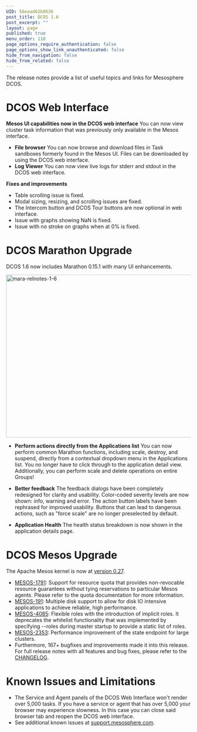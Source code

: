 ```yaml
---
UID: 56eaad62b8636
post_title: DCOS 1.6
post_excerpt: ""
layout: page
published: true
menu_order: 110
page_options_require_authentication: false
page_options_show_link_unauthenticated: false
hide_from_navigation: false
hide_from_related: false
---
```

The release notes provide a list of useful topics and links for Mesosphere DCOS.

# DCOS Web Interface

**Mesos UI capabilities now in the DCOS web interface** You can now view cluster task information that was previously only available in the Mesos interface.

*   **File browser** You can now browse and download files in Task sandboxes formerly found in the Mesos UI. Files can be downloaded by using the DCOS web interface.
*   **Log Viewer** You can now view live logs for stderr and stdout in the DCOS web interface.

**Fixes and improvements**

*   Table scrolling issue is fixed.
*   Modal sizing, resizing, and scrolling issues are fixed.
*   The Intercom button and DCOS Tour buttons are now optional in web interface.
*   Issue with graphs showing NaN is fixed.
*   Issue with no stroke on graphs when at 0% is fixed.

# DCOS Marathon Upgrade

DCOS 1.6 now includes Marathon 0.15.1 with many UI enhancements.

<a href="https://docs.mesosphere.com/wp-content/uploads/2016/02/mara-relnotes-1-6.png" rel="attachment wp-att-3392"><img src="https://docs.mesosphere.com/wp-content/uploads/2016/02/mara-relnotes-1-6-800x443.png" alt="mara-relnotes-1-6" width="800" height="443" class="alignnone size-large wp-image-3392" /></a>

*   **Perform actions directly from the Applications list** You can now perform common Marathon functions, including scale, destroy, and suspend, directly from a contextual dropdown menu in the Applications list. You no longer have to click through to the application detail view. Additionally, you can perform scale and delete operations on entire Groups!

*   **Better feedback** The feedback dialogs have been completely redesigned for clarity and usability. Color-coded severity levels are now shown: info, warning and error. The action button labels have been rephrased for improved usability. Buttons that can lead to dangerous actions, such as "force scale" are no longer preselected by default.

*   **Application Health** The health status breakdown is now shown in the application details page.

# <a name="mesos"></a>DCOS Mesos Upgrade

The Apache Mesos kernel is now at [version 0.27][1].

*   [MESOS-1791][2]: Support for resource quota that provides non-revocable resource guarantees without tying reservations to particular Mesos agents. Please refer to the quota documentation for more information. 
*   [MESOS-191][3]: Multiple disk support to allow for disk IO intensive applications to achieve reliable, high performance. 
*   [MESOS-4085][4]: Flexible roles with the introduction of implicit roles. It deprecates the whitelist functionality that was implemented by specifying --roles during master startup to provide a static list of roles. 
*   [MESOS-2353][5]: Performance improvement of the state endpoint for large clusters. 
*   Furthermore, 167+ bugfixes and improvements made it into this release. For full release notes with all features and bug fixes, please refer to the [CHANGELOG][6].

# <a name="known-issues"></a>Known Issues and Limitations

*   The Service and Agent panels of the DCOS Web Interface won't render over 5,000 tasks. If you have a service or agent that has over 5,000 your browser may experience slowness. In this case you can close said browser tab and reopen the DCOS web interface.
*   See additional known issues at <a href="https://support.mesosphere.com" target="_blank">support.mesosphere.com</a>.

 [1]: http://mesos.apache.org/blog/mesos-0-27-0-released/
 [2]: https://issues.apache.org/jira/browse/MESOS-1791
 [3]: https://issues.apache.org/jira/browse/MESOS-191
 [4]: https://issues.apache.org/jira/browse/MESOS-4085
 [5]: https://issues.apache.org/jira/browse/MESOS-2353
 [6]: https://git-wip-us.apache.org/repos/asf?p=mesos.git;a=blob_plain;f=CHANGELOG;hb=0.27.0